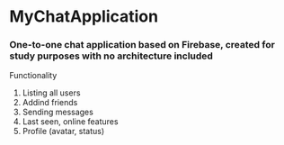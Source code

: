 # MyChatApplication

### One-to-one chat application based on Firebase, created for study purposes with no architecture included

Functionality
1) Listing all users
2) Addind friends
3) Sending messages
4) Last seen, online features
5) Profile (avatar, status)
